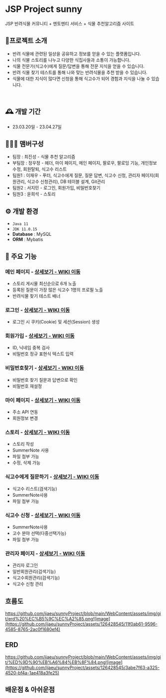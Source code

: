 # JSP Project sunny
JSP 반려식물 커뮤니티 + 멘토멘티 서비스 + 식물 추천알고리즘 사이트


## 🍃프로젝트 소개
- 반려 식물에 관련된 일상을 공유하고 정보를 얻을 수 있는 플랫폼입니다.
- 나의 식물 스토리를 나누고 다양한 식집사들과 소통이 가능합니다.
- 식물 전문가(식고수)에게 질문/답변을 통해 전문 지식을 얻을 수 있습니다.
- 반려 식물 찾기 테스트를 통해 나와 맞는 반려식물을 추천 받을 수 있습니다.
- 식물에 대한 지식이 많다면 신청을 통해 식고수가 되어 경험과 지식을 나눌 수 있습니다.
<br>


## 🕰️ 개발 기간
* 23.03.20일 - 23.04.27일


## 🧑‍🤝‍🧑 맴버구성
 - 팀장   : 최진성 - 식물 추천 알고리즘
 - 부팀장 : 정우정 - 헤더, 마이 페이지, 메인 페이지, 팔로우, 팔로잉 기능, 개인정보 수정, 회원탈퇴, 식고수 리스트
 - 팀원1  : 이재우 - 푸터, 식고수에게 질문, 질문 답변, 식고수 신청, 관리자 페이지(회원관리, 식고수 신청관리), DB 테이블 설계, Git관리
 - 팀원2  : 서지민 - 로그인, 회원가입, 비밀번호찾기
 - 팀원3  : 윤희석 - 스토리


## ⚙️ 개발 환경
- `Java 11`
- `JDK 11.0.15`
- **Database** : MySQL
- **ORM** : Mybatis


## 📌 주요 기능
### 메인 페이지 - <a href="" >상세보기 - WIKI 이동</a>
- 스토리 게시물 최신순으로 6개 노출
- 등록된 질문이 가장 많은 식고수 1명의 프로필 노출
- 반려식물 찾기 테스트 배너
 
### 로그인 - <a href="" >상세보기 - WIKI 이동</a>
- 로그인 시 쿠키(Cookie) 및 세션(Session) 생성

### 회원가입 - <a href="" >상세보기 - WIKI 이동</a>
- ID, 닉네임 중복 검사
- 비밀번호 정규 표현식 텍스트 입력

### 비밀번호찾기 - <a href="" >상세보기 - WIKI 이동</a>
- 비밀번호 찾기 질문과 답변으로 확인
- 비밀번호 재설정

### 마이 페이지 - <a href="" >상세보기 - WIKI 이동</a>
- 주소 API 연동
- 회원정보 변경

### 스토리 - <a href="" >상세보기 - WIKI 이동</a>
- 스토리 작성
- SummerNote 사용
- 파일 첨부 가능
- 수정, 삭제 가능

### 식고수에게 질문하기 - <a href="" >상세보기 - WIKI 이동</a>
- 식고수 리스트(검색기능)
- SummerNote사용
- 파일 첨부 가능

### 식고수 신청 - <a href="" >상세보기 - WIKI 이동</a>
- SummerNote사용
- 고수 분야 선택(다중선택가능)
- 파일 첨부 가능

### 관리자 페이지 - <a href="" >상세보기 - WIKI 이동</a>
- 관리자 로그인
- 일반회원관리(검색기능)
- 식고수회원관리(검색기능)
- 식고수 신청 관리

## 흐름도
https://github.com/ijaeu/sunnyProject/blob/main/WebContent/assets/img/git/erd%20%EC%B5%9C%EC%A2%85.png![image](https://github.com/ijaeu/sunnyProject/assets/126428545/11f0ab61-9596-4585-8765-2ac0f1680ef4)

## ERD
https://github.com/ijaeu/sunnyProject/blob/main/WebContent/assets/img/git/%ED%9D%90%EB%A6%84%EB%8F%84.png![image](https://github.com/ijaeu/sunnyProject/assets/126428545/3abe7f63-a325-4520-bf4a-1ae418a3fe25)

## 배운점 & 아쉬운점


